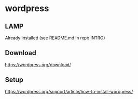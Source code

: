 # wordpress

## LAMP

Already installed (see README.md in repo INTRO)

## Download
https://wordpress.org/download/

## Setup

https://wordpress.org/support/article/how-to-install-wordpress/

